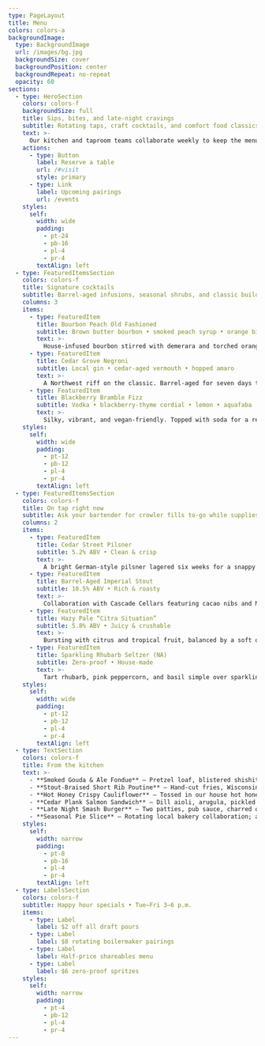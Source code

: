 ```yaml
---
type: PageLayout
title: Menu
colors: colors-a
backgroundImage:
  type: BackgroundImage
  url: /images/bg.jpg
  backgroundSize: cover
  backgroundPosition: center
  backgroundRepeat: no-repeat
  opacity: 60
sections:
  - type: HeroSection
    colors: colors-f
    backgroundSize: full
    title: Sips, bites, and late-night cravings
    subtitle: Rotating taps, craft cocktails, and comfort food classics made from scratch.
    text: >-
      Our kitchen and taproom teams collaborate weekly to keep the menu fresh. From vegan-friendly shareables to barrel-aged specialties, everything is designed to mix, match, and linger over.
    actions:
      - type: Button
        label: Reserve a table
        url: /#visit
        style: primary
      - type: Link
        label: Upcoming pairings
        url: /events
    styles:
      self:
        width: wide
        padding:
          - pt-24
          - pb-16
          - pl-4
          - pr-4
        textAlign: left
  - type: FeaturedItemsSection
    colors: colors-f
    title: Signature cocktails
    subtitle: Barrel-aged infusions, seasonal shrubs, and classic builds with our twist.
    columns: 3
    items:
      - type: FeaturedItem
        title: Bourbon Peach Old Fashioned
        subtitle: Brown butter bourbon • smoked peach syrup • orange bitters
        text: >-
          House-infused bourbon stirred with demerara and torched orange peel. Served over a king cube with a smoked rosemary garnish.
      - type: FeaturedItem
        title: Cedar Grove Negroni
        subtitle: Local gin • cedar-aged vermouth • hopped amaro
        text: >-
          A Northwest riff on the classic. Barrel-aged for seven days to soften the edges and finished with a grapefruit twist.
      - type: FeaturedItem
        title: Blackberry Bramble Fizz
        subtitle: Vodka • blackberry-thyme cordial • lemon • aquafaba
        text: >-
          Silky, vibrant, and vegan-friendly. Topped with soda for a refreshing spritz that pairs beautifully with fried bites.
    styles:
      self:
        width: wide
        padding:
          - pt-12
          - pb-12
          - pl-4
          - pr-4
        textAlign: left
  - type: FeaturedItemsSection
    colors: colors-f
    title: On tap right now
    subtitle: Ask your bartender for crowler fills to-go while supplies last.
    columns: 2
    items:
      - type: FeaturedItem
        title: Cedar Street Pilsner
        subtitle: 5.2% ABV • Clean & crisp
        text: >-
          A bright German-style pilsner lagered six weeks for a snappy finish. Enjoy with our giant soft pretzel and beer cheese.
      - type: FeaturedItem
        title: Barrel-Aged Imperial Stout
        subtitle: 10.5% ABV • Rich & roasty
        text: >-
          Collaboration with Cascade Cellars featuring cacao nibs and Madagascar vanilla. Perfect nightcap alongside chocolate pot de crème.
      - type: FeaturedItem
        title: Hazy Pale “Citra Situation”
        subtitle: 5.8% ABV • Juicy & crushable
        text: >-
          Bursting with citrus and tropical fruit, balanced by a soft oat body. Try it with our crispy fish tacos and chile-lime crema.
      - type: FeaturedItem
        title: Sparkling Rhubarb Seltzer (NA)
        subtitle: Zero-proof • House-made
        text: >-
          Tart rhubarb, pink peppercorn, and basil simple over sparkling water. Garnished with candied ginger for a grown-up sipper.
    styles:
      self:
        width: wide
        padding:
          - pt-12
          - pb-12
          - pl-4
          - pr-4
        textAlign: left
  - type: TextSection
    colors: colors-f
    title: From the kitchen
    text: >-
      - **Smoked Gouda & Ale Fondue** — Pretzel loaf, blistered shishitos, and pickled vegetables.
      - **Stout-Braised Short Rib Poutine** — Hand-cut fries, Wisconsin curds, gravy, fried herbs.
      - **Hot Honey Crispy Cauliflower** — Tossed in our house hot honey with scallion ranch.
      - **Cedar Plank Salmon Sandwich** — Dill aioli, arugula, pickled red onion, brioche.
      - **Late Night Smash Burger** — Two patties, pub sauce, charred onions, choice of fries or salad.
      - **Seasonal Pie Slice** — Rotating local bakery collaboration; ask what’s fresh!
    styles:
      self:
        width: narrow
        padding:
          - pt-8
          - pb-16
          - pl-4
          - pr-4
        textAlign: left
  - type: LabelsSection
    colors: colors-f
    subtitle: Happy hour specials • Tue–Fri 3–6 p.m.
    items:
      - type: Label
        label: $2 off all draft pours
      - type: Label
        label: $8 rotating boilermaker pairings
      - type: Label
        label: Half-price shareables menu
      - type: Label
        label: $6 zero-proof spritzes
    styles:
      self:
        width: narrow
        padding:
          - pt-4
          - pb-12
          - pl-4
          - pr-4
---
```

